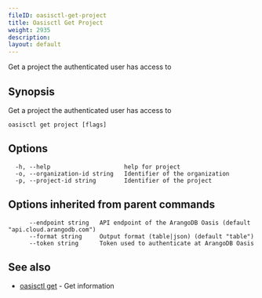 ```yaml
---
fileID: oasisctl-get-project
title: Oasisctl Get Project
weight: 2935
description: 
layout: default
---
```

Get a project the authenticated user has access to

## Synopsis

Get a project the authenticated user has access to

```
oasisctl get project [flags]
```

## Options

```
  -h, --help                     help for project
  -o, --organization-id string   Identifier of the organization
  -p, --project-id string        Identifier of the project
```

## Options inherited from parent commands

```
      --endpoint string   API endpoint of the ArangoDB Oasis (default "api.cloud.arangodb.com")
      --format string     Output format (table|json) (default "table")
      --token string      Token used to authenticate at ArangoDB Oasis
```

## See also

* [oasisctl get]()	 - Get information

